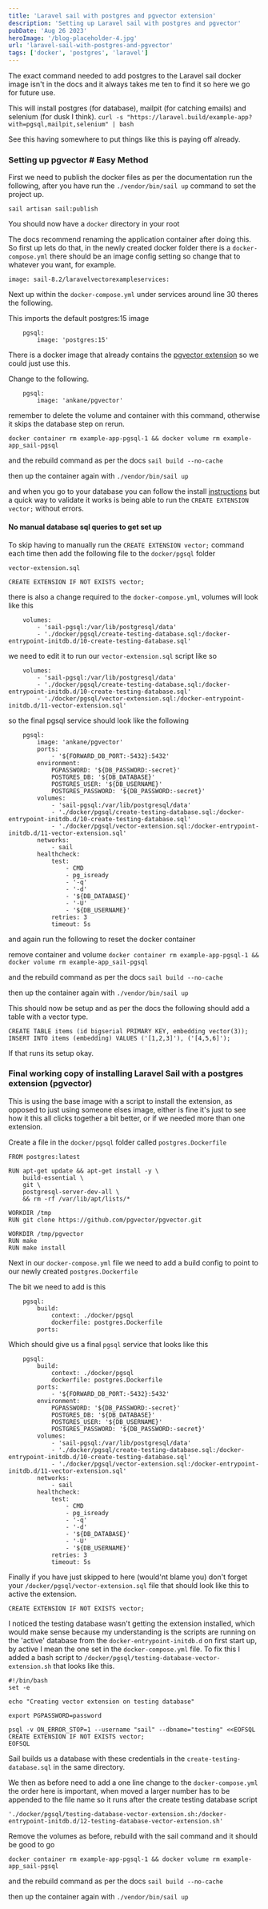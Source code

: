 ```yaml
---
title: 'Laravel sail with postgres and pgvector extension'
description: 'Setting up Laravel sail with postgres and pgvector'
pubDate: 'Aug 26 2023'
heroImage: '/blog-placeholder-4.jpg'
url: 'laravel-sail-with-postgres-and-pgvector'
tags: ['docker', 'postgres', 'laravel']
---
```



The exact command needed to add postgres to the Laravel sail docker image isn't in the docs and it always takes me ten to find it so here we go for future use.

This will install postgres (for database), mailpit (for catching emails) and selenium (for dusk I think).
```curl -s "https://laravel.build/example-app?with=pgsql,mailpit,selenium" | bash```

See this having somewhere to put things like this is paying off already.

### Setting up pgvector # Easy Method

First we need to publish the docker files as per the documentation run the following, after you have run the `./vendor/bin/sail up` command to set the project up.

`sail artisan sail:publish`

You should now have a `docker` directory in your root

The docs recommend renaming the application container after doing this. So first up lets do that, in the newly created docker folder there is a `docker-compose.yml` there should be an image config setting so change that to whatever you want, for example. 
```
image: sail-8.2/laravelvectorexampleservices:
```

Next up within the `docker-compose.yml` under services around line 30 theres the following.

This imports the default postgres:15 image
```
    pgsql:
        image: 'postgres:15'
```

There is a docker image that already contains the [pgvector extension](https://hub.docker.com/r/ankane/pgvector) so we could just use this.

Change to the following.
```
    pgsql:
        image: 'ankane/pgvector'
```

remember to delete the volume and container with this command, otherwise it skips the database step on rerun.

`docker container rm example-app-pgsql-1 && docker volume rm example-app_sail-pgsql`

and the rebuild command as per the docs
`sail build --no-cache`

then up the container again with
`./vendor/bin/sail up`

and when you go to your database you can follow the install [instructions](https://github.com/pgvector/pgvector) but a quick way to validate it works is being able to run the `CREATE EXTENSION vector;` without errors.


#### No manual database sql queries to get set up

To skip having to manually run the `CREATE EXTENSION vector;` command each time then add the following file to the `docker/pgsql` folder

`vector-extension.sql`
```
CREATE EXTENSION IF NOT EXISTS vector;
```

there is also a change required to the `docker-compose.yml`, volumes will look like this
```
    volumes:
        - 'sail-pgsql:/var/lib/postgresql/data'
        - './docker/pgsql/create-testing-database.sql:/docker-entrypoint-initdb.d/10-create-testing-database.sql'

```

we need to edit it to run our `vector-extension.sql` script like so
```
    volumes:
        - 'sail-pgsql:/var/lib/postgresql/data'
        - './docker/pgsql/create-testing-database.sql:/docker-entrypoint-initdb.d/10-create-testing-database.sql'
        - './docker/pgsql/vector-extension.sql:/docker-entrypoint-initdb.d/11-vector-extension.sql'

```

so the final pgsql service should look like the following

```
    pgsql:
        image: 'ankane/pgvector'
        ports:
            - '${FORWARD_DB_PORT:-5432}:5432'
        environment:
            PGPASSWORD: '${DB_PASSWORD:-secret}'
            POSTGRES_DB: '${DB_DATABASE}'
            POSTGRES_USER: '${DB_USERNAME}'
            POSTGRES_PASSWORD: '${DB_PASSWORD:-secret}'
        volumes:
            - 'sail-pgsql:/var/lib/postgresql/data'
            - './docker/pgsql/create-testing-database.sql:/docker-entrypoint-initdb.d/10-create-testing-database.sql'
            - './docker/pgsql/vector-extension.sql:/docker-entrypoint-initdb.d/11-vector-extension.sql'
        networks:
            - sail
        healthcheck:
            test:
                - CMD
                - pg_isready
                - '-q'
                - '-d'
                - '${DB_DATABASE}'
                - '-U'
                - '${DB_USERNAME}'
            retries: 3
            timeout: 5s

```

and again run the following to reset the docker container

remove container and volume
`docker container rm example-app-pgsql-1 && docker volume rm example-app_sail-pgsql`

and the rebuild command as per the docs
`sail build --no-cache`

then up the container again with
`./vendor/bin/sail up`

This should now be setup and as per the docs the following should add a table with a vector type.
```
CREATE TABLE items (id bigserial PRIMARY KEY, embedding vector(3));
INSERT INTO items (embedding) VALUES ('[1,2,3]'), ('[4,5,6]');
```

If that runs its setup okay.

### Final working copy of installing Laravel Sail with a postgres extension (pgvector) 

This is using the base image with a script to install the extension, as opposed to just using someone elses image, either is fine it's just to see how it this all clicks together a bit better, or if we needed more than one extension. 

Create a file in the `docker/pgsql` folder called `postgres.Dockerfile`

```
FROM postgres:latest

RUN apt-get update && apt-get install -y \
    build-essential \
    git \
    postgresql-server-dev-all \
    && rm -rf /var/lib/apt/lists/*

WORKDIR /tmp
RUN git clone https://github.com/pgvector/pgvector.git

WORKDIR /tmp/pgvector
RUN make
RUN make install
```

Next in our `docker-compose.yml` file we need to add a build config to point to our newly created `postgres.Dockerfile`

The bit we need to add is this
```
    pgsql:
        build:
            context: ./docker/pgsql
            dockerfile: postgres.Dockerfile
        ports:
```

Which should give us a final `pgsql` service that looks like this
```
    pgsql:
        build:
            context: ./docker/pgsql
            dockerfile: postgres.Dockerfile
        ports:
            - '${FORWARD_DB_PORT:-5432}:5432'
        environment:
            PGPASSWORD: '${DB_PASSWORD:-secret}'
            POSTGRES_DB: '${DB_DATABASE}'
            POSTGRES_USER: '${DB_USERNAME}'
            POSTGRES_PASSWORD: '${DB_PASSWORD:-secret}'
        volumes:
            - 'sail-pgsql:/var/lib/postgresql/data'
            - './docker/pgsql/create-testing-database.sql:/docker-entrypoint-initdb.d/10-create-testing-database.sql'
            - './docker/pgsql/vector-extension.sql:/docker-entrypoint-initdb.d/11-vector-extension.sql'
        networks:
            - sail
        healthcheck:
            test:
                - CMD
                - pg_isready
                - '-q'
                - '-d'
                - '${DB_DATABASE}'
                - '-U'
                - '${DB_USERNAME}'
            retries: 3
            timeout: 5s
```

Finally if you have just skipped to here (would'nt blame you) don't forget your `/docker/pgsql/vector-extension.sql` file that should look like this to active the extension.

```
CREATE EXTENSION IF NOT EXISTS vector;
```

I noticed the testing database wasn't getting the extension installed, which would make sense because my understanding is the scripts are running on the 'active' database from the `docker-entrypoint-initdb.d` on first start up, by active I mean the one set in the `docker-compose.yml` file. To fix this I added a bash script to `/docker/pgsql/testing-database-vector-extension.sh` that looks like this.

```
#!/bin/bash
set -e

echo "Creating vector extension on testing database"

export PGPASSWORD=password

psql -v ON_ERROR_STOP=1 --username "sail" --dbname="testing" <<EOFSQL
CREATE EXTENSION IF NOT EXISTS vector;
EOFSQL

```
Sail builds us a database with these credentials in the `create-testing-database.sql` in the same directory.

We then as before need to add a one line change to the `docker-compose.yml` the order here is important, when moved a larger number has to be appended to the file name so it runs after the create testing database script
```
'./docker/pgsql/testing-database-vector-extension.sh:/docker-entrypoint-initdb.d/12-testing-database-vector-extension.sh'
```

Remove the volumes as before, rebuild with the sail command and it should be good to go

`docker container rm example-app-pgsql-1 && docker volume rm example-app_sail-pgsql`

and the rebuild command as per the docs
`sail build --no-cache`

then up the container again with
`./vendor/bin/sail up`